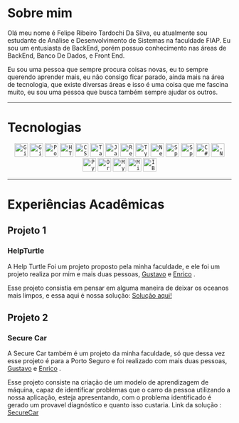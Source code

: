 
# Sobre mim
Olá meu nome é Felipe Ribeiro Tardochi Da Silva, eu atualmente sou estudante de Análise e Desenvolvimento de Sistemas na faculdade FIAP. Eu sou um entusiasta de BackEnd, porém possuo conhecimento nas áreas de BackEnd, Banco De Dados, e Front End.

Eu sou uma pessoa que sempre procura coisas novas, eu to sempre querendo aprender mais, eu não consigo ficar parado, ainda mais na área de tecnologia, que existe diversas áreas e isso é uma coisa que me fascina muito, eu sou uma pessoa que busca também sempre ajudar os outros.
***
# Tecnologias

<div align="center">
	<code><img width="30" src="https://raw.githubusercontent.com/marwin1991/profile-technology-icons/refs/heads/main/icons/git.png" alt="Git" title="Git"/></code>
	<code><img width="30" src="https://raw.githubusercontent.com/marwin1991/profile-technology-icons/refs/heads/main/icons/github.png" alt="GitHub" title="GitHub"/></code>
	<code><img width="30" src="https://raw.githubusercontent.com/marwin1991/profile-technology-icons/refs/heads/main/icons/postman.png" alt="Postman" title="Postman"/></code>
	<code><img width="30" src="https://raw.githubusercontent.com/marwin1991/profile-technology-icons/refs/heads/main/icons/html.png" alt="HTML" title="HTML"/></code>
	<code><img width="30" src="https://raw.githubusercontent.com/marwin1991/profile-technology-icons/refs/heads/main/icons/css.png" alt="CSS" title="CSS"/></code>
	<code><img width="30" src="https://raw.githubusercontent.com/marwin1991/profile-technology-icons/refs/heads/main/icons/tailwind_css.png" alt="Tailwind CSS" title="Tailwind CSS"/></code>
	<code><img width="30" src="https://raw.githubusercontent.com/marwin1991/profile-technology-icons/refs/heads/main/icons/javascript.png" alt="JavaScript" title="JavaScript"/></code>
	<code><img width="30" src="https://raw.githubusercontent.com/marwin1991/profile-technology-icons/refs/heads/main/icons/react.png" alt="React" title="React"/></code>
	<code><img width="30" src="https://raw.githubusercontent.com/marwin1991/profile-technology-icons/refs/heads/main/icons/typescript.png" alt="TypeScript" title="TypeScript"/></code>
	<code><img width="30" src="https://raw.githubusercontent.com/marwin1991/profile-technology-icons/refs/heads/main/icons/next_js.png" alt="Next.js" title="Next.js"/></code>
	<code><img width="30" src="https://raw.githubusercontent.com/marwin1991/profile-technology-icons/refs/heads/main/icons/spring.png" alt="Spring" title="Spring"/></code>
	<code><img width="30" src="https://raw.githubusercontent.com/marwin1991/profile-technology-icons/refs/heads/main/icons/spring_boot.png" alt="Spring Boot" title="Spring Boot"/></code>
	<code><img width="30" src="https://raw.githubusercontent.com/marwin1991/profile-technology-icons/refs/heads/main/icons/c%23.png" alt="C#" title="C#"/></code>
	<code><img width="30" src="https://raw.githubusercontent.com/marwin1991/profile-technology-icons/refs/heads/main/icons/_net_core.png" alt=".NET Core" title=".NET Core"/></code>
	<code><img width="30" src="https://raw.githubusercontent.com/marwin1991/profile-technology-icons/refs/heads/main/icons/python.png" alt="Python" title="Python"/></code>
	<code><img width="30" src="https://raw.githubusercontent.com/marwin1991/profile-technology-icons/refs/heads/main/icons/oracle.png" alt="Oracle" title="Oracle"/></code>
	<code><img width="30" src="https://raw.githubusercontent.com/marwin1991/profile-technology-icons/refs/heads/main/icons/mysql.png" alt="MySQL" title="MySQL"/></code>
	<code><img width="30" src="https://raw.githubusercontent.com/marwin1991/profile-technology-icons/refs/heads/main/icons/microsoft_azure.png" alt="Microsoft Azure" title="Microsoft Azure"/></code>
	<code><img width="30" src="https://raw.githubusercontent.com/marwin1991/profile-technology-icons/refs/heads/main/icons/ibm_cloud.png" alt="IBM Cloud" title="IBM Cloud"/></code>
</div>


***
# Experiências Acadêmicas
## Projeto 1
### HelpTurtle
A Help Turtle Foi um projeto proposto pela minha faculdade, e ele foi um projeto realiza por mim e mais duas pessoas, <a href = "https://github.com/gustavodscruz">Gustavo</a> e <a href = "https://github.com/enricodelguerra">Enrico</a> .

Esse projeto consistia em pensar em alguma maneira de deixar os oceanos mais limpos, e essa aqui é nossa solução: <a href="https://fiapinhos-corporation.github.io/front/">Solução aqui!</a>
## Projeto 2
### Secure Car
A Secure Car também é um projeto da minha faculdade, só que dessa vez esse projeto é para a Porto Seguro e foi realizado com mais duas pessoas, <a href = "https://github.com/gustavodscruz">Gustavo</a> e <a href = "https://github.com/enricodelguerra">Enrico</a> .

Esse projeto consiste na criação de um modelo de aprendizagem de máquina, capaz de identificar problemas que o carro da pessoa utilizando a nossa aplicação, esteja apresentando, com o problema identificado é gerado um provavel diagnóstico e quanto isso custaria.
Link da solução : <a href="https://github.com/securecar">SecureCar</a>
